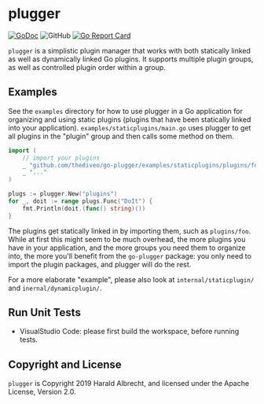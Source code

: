 # plugger

[![GoDoc](https://godoc.org/github.com/TheDiveO/go-plugger?status.svg)](http://godoc.org/github.com/TheDiveO/go-plugger)
![GitHub](https://img.shields.io/github/license/thediveo/go-asciitree)
[![Go Report Card](https://goreportcard.com/badge/github.com/thediveo/go-plugger)](https://goreportcard.com/report/github.com/thediveo/go-plugger)

`plugger` is a simplistic plugin manager that works with both statically
linked as well as dynamically linked Go plugins. It supports multiple plugin
groups, as well as controlled plugin order within a group.

## Examples

See the `examples` directory for how to use plugger in a Go application for
organizing and using static plugins (plugins that have been statically linked
into your application). `examples/staticplugins/main.go` uses plugger to
get all plugins in the "plugin" group and then calls some method on them.

```go
import (
    // import your plugins
    _ "github.com/thediveo/go-plugger/examples/staticplugins/plugins/foo"
    _ "..."
)

plugs := plugger.New("plugins")
for _, doit := range plugs.Func("DoIt") {
    fmt.Println(doit.(func() string)())
}
```

The plugins get statically linked in by importing them, such as `plugins/foo`.
While at first this might seem to be much overhead, the more plugins you have
in your application, and the more groups you need them to organize into, the
more you'll benefit from the `go-plugger` package: you only need to import
the plugin packages, and plugger will do the rest.

For a more elaborate "example", please also look at `internal/staticplugin/`
and `inernal/dynamicplugin/`.

## Run Unit Tests

- VisualStudio Code: please first build the workspace, before running
  tests. 

## Copyright and License

`plugger` is Copyright 2019 Harald Albrecht, and licensed under the Apache
License, Version 2.0.
